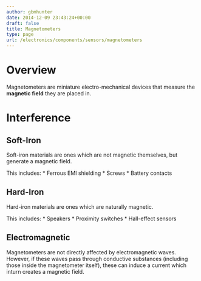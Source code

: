 ```yaml
---
author: gbmhunter
date: 2014-12-09 23:43:24+00:00
draft: false
title: Magnetometers
type: page
url: /electronics/components/sensors/magnetometers
---
```


# Overview

Magnetometers are miniature electro-mechanical devices that measure the **magnetic field** they are placed in.

# Interference

## Soft-Iron

Soft-iron materials are ones which are not magnetic themselves, but generate a magnetic field.

This includes:  * Ferrous EMI shielding  * Screws  * Battery contacts

## Hard-Iron

Hard-iron materials are ones which are naturally magnetic.

This includes:  * Speakers  * Proximity switches  * Hall-effect sensors

## Electromagnetic

Magnetometers are not directly affected by electromagnetic waves. However, if these waves pass through conductive substances (including those inside the magnetometer itself), these can induce a current which inturn creates a magnetic field.
